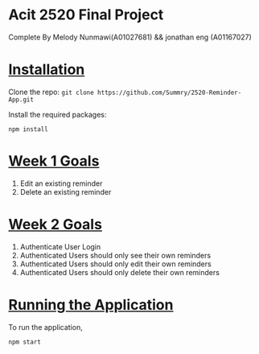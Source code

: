 
# Acit 2520 Final Project
  Complete By Melody Nunmawi(A01027681) && jonathan eng (A01167027)

# <ins>**Installation**</ins>

Clone the repo: `git clone https://github.com/Summry/2520-Reminder-App.git`

Install the required packages:

```
npm install
```

# <ins>**Week 1 Goals**</ins>

1. Edit an existing reminder
2. Delete an existing reminder

# <ins>**Week 2 Goals**</ins>

1. Authenticate User Login
2. Authenticated Users should only see their own reminders
3. Authenticated Users should only edit their own reminders
4. Authenticated Users should only delete their own reminders

# <ins>**Running the Application**</ins>

To run the application,

```
npm start
